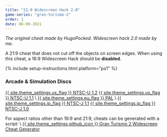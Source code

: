 ```yaml
---
title: "21:9 Widescreen Hack 2.0"
game-series: "gran-turismo-2"
order: 1
date: 06-09-2021
---
```


*The original cheat made by HugoPocked. Widescreen hack 2.0 made by me.*

A 21:9 cheat that does not cut off the objects on screen edges.
When using this cheat, a 16:9 Widescreen Hack should be **disabled**.

<!-- <p class="mod-screenshot" align="center">
<a href="https://i.imgur.com/Tr5NvnE.jpg"><img src="https://i.imgur.com/Tr5NvnEl.jpg"></a>
</p> -->

{% include setup-instructions.html platform="ps1" %}

### Arcade & Simulation Discs
<a href="https://github.com/CookiePLMonster/Console-Cheat-Codes/blob/master/PS1/Gran%20Turismo%202/21x9%20Widescreen/NTSC-U%201.2.cht" class="button" role="button" target="_blank">{{ site.theme_settings.us_flag }} NTSC-U 1.2</a>
<a href="https://github.com/CookiePLMonster/Console-Cheat-Codes/blob/master/PS1/Gran%20Turismo%202/21x9%20Widescreen/NTSC-U%201.1.cht" class="button" role="button" target="_blank">{{ site.theme_settings.us_flag }} NTSC-U 1.1</a> \\
<a href="https://github.com/CookiePLMonster/Console-Cheat-Codes/blob/master/PS1/Gran%20Turismo%202/21x9%20Widescreen/PAL.cht" class="button" role="button" target="_blank">{{ site.theme_settings.eu_flag }} PAL</a> \\
<a href="https://github.com/CookiePLMonster/Console-Cheat-Codes/blob/master/PS1/Gran%20Turismo%202/21x9%20Widescreen/NTSC-J%201.1.cht" class="button" role="button" target="_blank">{{ site.theme_settings.jp_flag }} NTSC-J 1.1</a>
<a href="https://github.com/CookiePLMonster/Console-Cheat-Codes/blob/master/PS1/Gran%20Turismo%202/21x9%20Widescreen/NTSC-J%201.0.cht" class="button" role="button" target="_blank">{{ site.theme_settings.jp_flag }} NTSC-J 1.0</a>

For aspect ratios other than 16:9 and 21:9, cheats can be generated with a script: \\
<a href="https://github.com/CookiePLMonster/Console-Cheat-Codes/blob/master/PS1/Tools/gt2-widescreen-gen.py" class="button github" role="button" target="_blank">{{ site.theme_settings.github_icon }} Gran Turismo 2 Widescreen Cheat Generator</a>
